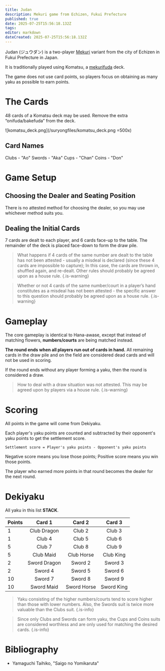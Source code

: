 ```yaml
---
title: Judan
description: Mekuri game from Echizen, Fukui Prefecture
published: true
date: 2025-07-25T15:56:18.132Z
tags: 
editor: markdown
dateCreated: 2025-07-25T15:56:18.132Z
---
```


Judan (ジュウダン) is a two-player [Mekuri](/en/mekurifuda/games/mekuri) variant from the city of Echizen in Fukui Prefecture in Japan.

It is traditionally played using Komatsu, a [mekurifuda](/en/mekurifuda) deck.

The game does not use card points, so players focus on obtaining as many yaku as possible to earn points.

# The Cards
48 cards of a Komatsu deck may be used. Remove the extra “onifuda/bakefuda” from the deck.

![komatsu_deck.png](/suryongfiles/komatsu_deck.png =500x)

## Card Names
Clubs - "Ao"
Swords - "Aka"
Cups - "Chan"
Coins - "Don"

# Game Setup
## Choosing the Dealer and Seating Position
There is no attested method for choosing the dealer, so you may use whichever method suits you.

## Dealing the Initial Cards
7 cards are dealt to each player, and 6 cards face-up to the table. The remainder of the deck is placed face-down to form the draw pile.

> What happens if 4 cards of the same number are dealt to the table has not been attested - usually a misdeal is declared (since these 4 cards are impossible to capture); In this case, the cards are thrown in, shuffled again, and re-dealt. Other rules should probably be agreed upon as a house rule.
{.is-warning}

> Whether or not 4 cards of the same number/court in a player’s hand constitutes as a misdeal has not been attested - the specific answer to this question should probably be agreed upon as a house rule.
{.is-warning}

# Gameplay
The core gameplay is identical to Hana-awase, except that instead of matching flowers, **numbers/courts** are being matched instead.

**The round ends when all players run out of cards in hand.** All remaining cards in the draw pile and on the field are considered dead cards and will not be used in scoring.

If the round ends without any player forming a yaku, then the round is considered a draw.

> How to deal with a draw situation was not attested. This may be agreed upon by players via a house rule.
{.is-warning}

# Scoring
All points in the game will come from Dekiyaku.

Each player's yaku points are counted and subtracted by their opponent's yaku points to get the settlement score.

`Settlement score = Player's yaku points - Opponent's yaku points`

Negative score means you lose those points; Positive score means you win those points.

The player who earned more points in that round becomes the dealer for the next round.



# Dekiyaku
All yaku in this list **STACK**.

| Points | Card 1 | Card 2 | Card 3 |
|:---|:---:|:---:|:---:|
|1| Club Dragon | Club 2 | Club 3 |
|1| Club 4 | Club 5 | Club 6 |
|5| Club 7 | Club 8 | Club 9 |
|5| Club Maid | Club Horse | Club King |
|2| Sword Dragon | Sword 2 | Sword 3 |
|2| Sword 4 | Sword 5 | Sword 6 |
|10| Sword 7 | Sword 8 | Sword 9 |
|10| Sword Maid | Sword Horse | Sword King |

> Yaku consisting of the higher numbers/courts tend to score higher than those with lower numbers. Also, the Swords suit is twice more valuable than the Clubs suit.
{.is-info}

> Since only Clubs and Swords can form yaku, the Cups and Coins suits are considered worthless and are only used for matching the desired cards.
{.is-info}

# Bibliography
- Yamaguchi Taihiko, "Saigo no Yomikaruta"
